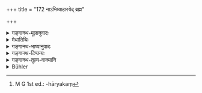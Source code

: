 +++
title = "172 नाऽभिव्याहारयेद् ब्रह्म"

+++

<details><summary>गङ्गानथ-मूलानुवादः</summary>

He should hot pronounce Vedic texts, apart from the Svadhā-offering; because so long as he is not born in the Veda, he is equal to a śūdra.—(172)
</details>

<details><summary>मेधातिथिः</summary>

"आ मौञ्जिबन्धनात्" इत्य् अनुवर्तते । यदि वा **यावद् वेदे न जायत** इत्य् अर्थवादतो ऽवधिपरिनिश्चयः । **ब्रह्म** वेदस् तन् नोच्चारयेत् । पितुर् अयम् उपदेशः । यथा मद्यपानादिभ्यो रक्षेत् तथा वेदाक्षरोच्चारणात् । 

- <u>केचित्</u> त्व् इमम् एव ब्रह्माभिव्याहारनिषेधं प्राग् उपनयाद् व्याकरणाद्यङ्गध्ययने ज्ञापकं वर्णयन्ति । णिजर्थं व्याचक्षते- पित्रा न वचनीयः, बाल्यात् तु कानिचिद् अव्यक्तानि वेदवाक्यानि स्वयं पठतो न दोषः । 

- <u>एतत् तु न युक्तम्</u> । स्मृत्यन्तरे हि पठ्यते- "न ब्रह्माभिव्याहरेत्" इति (ग्ध् २.५) । अर्थवादे च श्रुतं **शूद्रेण हि समस् तावद्** इति । यथा शूद्रो दुष्यति तद्वद् अयम् अपीत्य् उक्तं भवति । 

- **स्वधा**शब्देन पितृभ्यः कल्पितम् अन्नम् इहोच्यते । अथ वा पित्र्यं कर्म **स्वधा**शब्देनोच्यते । तन् **निनीयते** त्यज्यते प्राप्यते येन मन्त्रेण स **स्वधानिनयनः**- "शुन्धन्तां पितरः" (आश्श् २.६.१४) इत्यादिः । तं वर्जयित्वान्यमन्त्रो नोच्चारयितव्यः । अनुपनीतेनोदकदाननवश्राद्धादि पितुः कर्तव्यम् इत्य् अस्माद् एव प्रतीयते । पार्वणश्राद्धादौ त्व् अग्निमत्त्वाभावाद् अनधिकारः । पिण्डान्वाहार्यके[^४२७] हि तद् वक्ष्यते । तृतीये चैतन् निपुणम् उपपादयिष्यामः ॥ २.१७२ ॥


[^४२७]:
     M G 1st ed.: -hāryakaṃ
</details>

<details><summary>गङ्गानथ-भाष्यानुवादः</summary>

The phrase ‘*till the tying of the girdle*’ has to be construed with this verse; or the intended limit may be taken as supplied by the commendatory statement contained in the second half—‘*so long as he is not born in the* *Veda*.’

‘*Brahma*’—Vedic text—‘*he should not pronounce*.’ This is an instruction to the father of the boy; the sense being that he should guard the child from pronouncing Vedic texts in the same manner as ho guards him from the drinking of wine and such other acts.

Some people interpret this prohibition of pronouncing Vedic texts to indicate the propriety of learning the Subsidiary Sciences before
*Upanayana*. They further explain the causal affix (in
‘*abhivyāhārayet*’) to mean that the child should not be made by his father to pronouce Vedic texts, there is no harm done if the child himself pronounces a few indistinct words of the Veda.’

But this is not right; as we read in another *Smṛti*—‘He should not
*pronounce* Vedic texts’ (Gautama, 2.5). And in the following
commendatory statement also it is stated that ‘*he is equal to a Śūdra,'* which means that the child pronouncing Vedic texts is just as reprehensible as the Śūdra.

The term ‘*svadhā*’ stands for the food offered to Pitṛs; or, the term may stand for the ‘rites performed in honour of Pitṛs’.; and the term ‘*svadhāninayana'* means ‘that mantra by means of which the said food is offered or given’; *e.g*., such mantras as ‘*śundhantām pitaraḥ*’ and so forth. With the exception of such mantras, the boy should not pronounce any Vedic texts.

It is from this that we deduce the fact that the uninitiated boy should offer to his father libations of water, the ‘*nava-śrāddha*’; etc. That he is not entitled to the *Pārvana* and other *śrāddhas* follows from the fact of his still being without the ‘Fire.’ These latter shall be described under the section on ‘*Piṇḍānrāhāryaka* (?).’ We shall explain all this in full detail in *Adhyāya III*.—(172)
</details>

<details><summary>गङ्गानथ-टिप्पन्यः</summary>

This verse is quoted in *Smṛtitattva* (I, p. 24) in support of the view that the uninitiated twice-born is like the Śūdra, and as such should not pronounce Vedic mantras except in Śrāddha;—again in the same work, on p. 795, to the same effect, where it adds the following notes:—‘*svadḥā*’ is *śrāddha*’, and ‘*svadhāninayana*’ means ‘that group of mantras by which the śrāddha is *accomplished*’ (‘*svadhā śrāddham ninīyate yena mantrajātena*’);—barring this group of mantras, he shall pronounce none other; in every other case the mantra would be recited for him by a Brāhmaṇa.—The same work (II, p. 383) quotes the verse again, in support of the view that the uninitiated boy also is entitled to recite Vedic mantras at *śrāddhas*;—where ‘*abhivyāhārayet*’ is explained as ‘*vadet*’, *should pronounce*, the causal affix ‘*ṇich*’ being used reflexively.

*Vīramitrodaya* (Saṃskāra, p. 327) quotes the second line, in support of
the view that whenever the twice-born person is described as *having the character of the Śūdra*, it is by reason of his being not entitled to Vedic Study;—again on p. 348, where it is explained that ‘equality to the Śūdra’ is a ground for the man’s not being entitled to rites involving the use of Vedic mantras;—that this is so is indicated by the particle ‘*hi*,’ (which means *because*)...... In fact whenever a twice-born person is spoken of as being *like the Śūdra*, what is meant is that he is not entitled to the performance of rites involving the use of Vedic mantras.

It is quoted in *Vyāvahāra Bālambhaṭṭi*, (p. 656);—and in
*Nityācārapradīpa* (p. 23), as laying down the law for the uninitiated.
</details>

<details><summary>गङ्गानथ-तुल्य-वाक्यानि</summary>

*Vaśiṣṭha* (2.12).—‘In character, he should be regarded as a Śūdra,
until he is born in the Veda.’

*Baudhāyana* (2.1.7).—‘Until he becomes born in the Veda, he remains, in
character, equal to the Śūdra.’

*Gautama* (2.4, 5, 9).—‘The boy may urinate or stool as he pleases; for
him there are no rules regarding water—sip-piug; he should not pronounce Vedic texts, except at offerings to Pitṛs.’

*Viṣṇupurāṇa* (Vīramitrodaya-Saṃskāra, p. 327).—‘So long as the boy has
not been initiated there is no harm done if he does not observe rules regarding what should or should not be eaten or what should or should not be spoken or regarding lying.’

*Brahmapurāṇa* (Vīramitrodaya-Saṃskāra).—‘He may do and eat and say what
he likes, short of committing degrading sins.’
</details>

<details><summary>Bühler</summary>

172	(He who has not been initiated) should not pronounce (any) Vedic text excepting (those required for) the performance of funeral rites, since he is on a level with a Sudra before his birth from the Veda.
</details>
